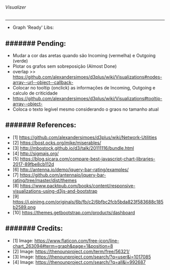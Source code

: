 ###### Visualizer
---------

* Graph 'Ready' Libs: 


####### Pending:
---------

- Mudar a cor das aretas quando são Incoming (vermelha) e Outgoing (verde)
- Plotar os grafos sem sobreposição (Almost Done)
- overlap >> https://github.com/alexandersimoes/d3plus/wiki/Visualizations#nodes-array--url--object--callback-
- Colocar no tooltip (onclick) as informações de Incoming, Outgoing e calculo de criticidade
- https://github.com/alexandersimoes/d3plus/wiki/Visualizations#tooltip-array--object-
- Coloca o texto legível mesmo considerando o graos no tamanho atual

####### References:
---------
- [1] https://github.com/alexandersimoes/d3plus/wiki/Network-Utilities
- [2] https://bost.ocks.org/mike/miserables/
- [3] http://mbostock.github.io/d3/talk/20111116/bundle.html
- [4] http://sigmajs.org/
- [5] https://blog.sicara.com/compare-best-javascript-chart-libraries-2017-89fbe8cb112d
- [6] http://antenna.io/demo/jquery-bar-rating/examples/
- [7] https://github.com/antennaio/jquery-bar-rating/tree/master/dist/themes
- [8] https://www.packtpub.com/books/content/responsive-visualizations-using-d3js-and-bootstrap
- [9] https://i.pinimg.com/originals/6b/fb/c2/6bfbc2fcb5bda823f583688c185b2589.png
- [10] https://themes.getbootstrap.com/products/dashboard

####### Credits:
---------
- [1] Image: https://www.flaticon.com/free-icon/line-chart_263094#term=graph&page=1&position=8
- [2] Image: https://thenounproject.com/term/free/56321/
- [3] Image: https://thenounproject.com/search/?q=user&i=1017085
- [4] Image: https://thenounproject.com/search/?q=all&i=992687
